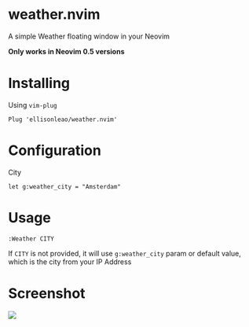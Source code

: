 # weather.nvim

A simple Weather floating window in your Neovim

**Only works in Neovim 0.5 versions**

# Installing

Using `vim-plug`

```
Plug 'ellisonleao/weather.nvim'
```

# Configuration

City

```
let g:weather_city = "Amsterdam"
```

# Usage

```
:Weather CITY
```

If `CITY` is not provided, it will use `g:weather_city` param or default value, which is
the city from your IP Address

# Screenshot

![](https://i.postimg.cc/QNvyCv6K/Screenshot-from-2020-10-27-23-03-07.png)
